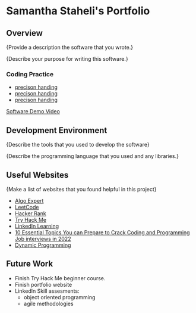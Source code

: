 # Samantha Staheli's Portfolio

## Overview

{Provide a description the software that you wrote.}

{Describe your purpose for writing this software.}

### Coding Practice

* [precison handing]()
* [precison handing]()
* [precison handing]()

[Software Demo Video](http://youtube.link.goes.here)

## Development Environment

{Describe the tools that you used to develop the software}

{Describe the programming language that you used and any libraries.}


## Useful Websites

{Make a list of websites that you found helpful in this project}
* [Algo Expert](https://www.algoexpert.io/product?r=ads&gclid=Cj0KCQjwlvT8BRDeARIsAACRFiWItOt_iox6igmj8zIHUfwTQX1fiABbvA5wVKojAV8az89jl0zpXQ8aApOwEALw_wcB)
* [LeetCode](https://leetcode.com/problemset/all/)
* [Hacker Rank](https://www.hackerrank.com/)
* [Try Hack Me](https://tryhackme.com/)
* [LinkedIn Learning](https://www.linkedin.com/learning/?u=2153100)
* [10 Essential Topics You can Prepare to Crack Coding and Programming Job interviews in 2022](https://medium.com/javarevisited/10-essential-topics-and-resources-for-coding-and-programm-job-interviews-4017cac3a522)
* [Dynamic Programming](https://www.geeksforgeeks.org/dynamic-programming/)

## Future Work

* Finish Try Hack Me beginner course.
* Finish portfolio website
* LinkedIn Skill assesments:
    * object oriented programming
    * agile methodologies